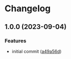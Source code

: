 # Changelog

## 1.0.0 (2023-09-04)


### Features

* initial commit ([a49a56d](https://github.com/infodusha/from-protobuf-object/commit/a49a56d5f2f1d27b1319370f43aaf7122cf81dba))
